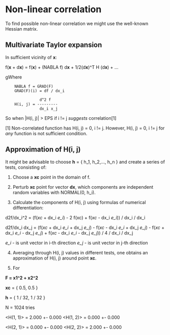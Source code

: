 # Non-linear correlation

To find possible non-linear correlation we might use the well-known Hessian matrix.

## Multivariate Taylor expansion

In sufficient vicinity of **x**:

f(**x** + d**x**) = f(**x**) + (NABLA f) d**x** + 1/2(d**x**)^T H (d**x**) + ...

gWhere 

```
    NABLA f = GRAD(F)
    GRAD(F)(i) = df / dx_i
```
```          
               d^2 f 
    H(i, j) = ---------
               dx_i x_j
```

So when |H(i, j)| > EPS if i != j *suggests* correlation[1]


[1] Non-correlated function has H(i, j) = 0, i != j. However, H(i, j) = 0, i != j for *any* function is not sufficient
condition.


## Approximation of H(i, j)

It might be advisable to choose **h** = { h_1, h_2,..., h_n }
and create a series of tests, consisting of:

1. Choose a **xc** point in the domain of f.

2. Perturb **xc** point for vector **dx**, which components are independent random variables with NORMAL(0, h_i).

3. Calculate the components of H(i, j) using formulas of numerical differentiation:

d2f/dx_i^2 = (f(*xc* + dx_i *e_i*) - 2 f(xc) + f(*xc* - dx_i *e_i*)) / dx_i / dx_i

d2f/dx_i dx_j = (f(*xc* + dx_i *e_i* + dx_j *e_j*) 
                 - f(*xc* - dx_i *e_i* + dx_j *e_j*) 
                 - f(*xc* + dx_i *e_i* - dx_j *e_j*)
                 + f(*xc* - dx_i *e_i* - dx_j *e_j*)) 
                 / 4 / dx_i / dx_j

*e_i* - is unit vector in i-th direction
*e_j* - is unit vector in j-th direction

4. Averaging through H(i, j) values in different tests, one obtains an approximation of H(i, j) around point **xc**.

5. For 

**F = x1^2 + x2^2**

**xc** = { 0.5, 0.5 }

**h** = { 1 / 32, 1 / 32 }

N = 1024 tries

<H(1, 1)> = 2.000 +- 0.000 <H(1, 2)> = 0.000 +- 0.000

<H(2, 1)> = 0.000 +- 0.000 <H(2, 2)> = 2.000 +- 0.000


